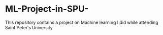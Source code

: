 # ML-Project-in-SPU-
This repository contains a project on Machine learning I did while attending Saint Peter's University
